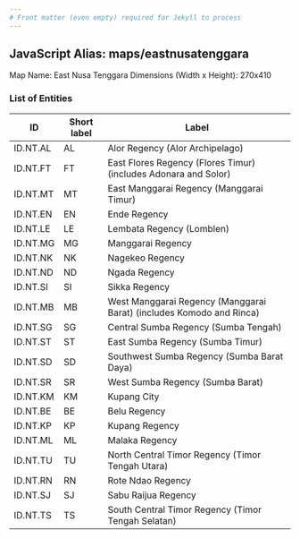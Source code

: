 ```yaml
---
# Front matter (even empty) required for Jekyll to process
---
```


## JavaScript Alias: maps/eastnusatenggara

Map Name: East Nusa Tenggara
Dimensions (Width x Height): 270x410





### List of Entities

ID | Short label | Label
---|---|---|
ID.NT.AL|AL|Alor Regency (Alor Archipelago)
ID.NT.FT|FT|East Flores Regency (Flores Timur) (includes Adonara and Solor)
ID.NT.MT|MT|East Manggarai Regency (Manggarai Timur)
ID.NT.EN|EN|Ende Regency
ID.NT.LE|LE|Lembata Regency (Lomblen)
ID.NT.MG|MG|Manggarai Regency
ID.NT.NK|NK|Nagekeo Regency
ID.NT.ND|ND|Ngada Regency
ID.NT.SI|SI|Sikka Regency
ID.NT.MB|MB|West Manggarai Regency (Manggarai Barat) (includes Komodo and Rinca)
ID.NT.SG|SG|Central Sumba Regency (Sumba Tengah)
ID.NT.ST|ST|East Sumba Regency (Sumba Timur)
ID.NT.SD|SD|Southwest Sumba Regency (Sumba Barat Daya)
ID.NT.SR|SR|West Sumba Regency (Sumba Barat)
ID.NT.KM|KM|Kupang City
ID.NT.BE|BE|Belu Regency
ID.NT.KP|KP|Kupang Regency
ID.NT.ML|ML|Malaka Regency
ID.NT.TU|TU|North Central Timor Regency (Timor Tengah Utara)
ID.NT.RN|RN|Rote Ndao Regency
ID.NT.SJ|SJ|Sabu Raijua Regency
ID.NT.TS|TS|South Central Timor Regency (Timor Tengah Selatan)